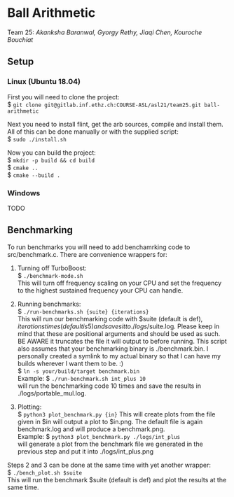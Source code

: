 # Ball Arithmetic
Team 25: _Akanksha Baranwal, Gyorgy Rethy, Jiaqi Chen, Kouroche Bouchiat_

## Setup
### Linux (Ubuntu 18.04)
First you will need to clone the project:  
$ `git clone git@gitlab.inf.ethz.ch:COURSE-ASL/asl21/team25.git ball-arithmetic`

Next you need to install flint, get the arb sources, compile and install them.
All of this can be done manually or with the supplied script:  
$ `sudo ./install.sh`

Now you can build the project:  
$ `mkdir -p build && cd build`  
$ `cmake ..`  
$ `cmake --build .`

### Windows
TODO

## Benchmarking
To run benchmarks you will need to add benchamrking code to src/benchmark.c.
There are convenience wrappers for:
1. Turning off TurboBoost:  
    $ `./benchmark-mode.sh`  
   This will turn off frequency scaling on your CPU and set the frequency to the
   highest sustained frequency your CPU can handle.

2. Running benchmarks:  
   $ `./run-benchmarks.sh {suite} {iterations}`  
   This will run our benchmarking code with $suite (default is def), $iterations times (default is 5) and saves
   it to ./logs/$suite.log.
   Please keep in mind that these are positional arguments and should be used as such.
   BE AWARE it truncates the file it will output to before running.
   This script also assumes that your benchmarking binary is ./benchmark.bin.
   I personally created a symlink to my actual binary so that I can have my builds wherever I want them to be. :)  
   $ `ln -s your/build/target benchmark.bin`  
   Example: $ `./run-benchmark.sh int_plus 10`  
   will run the benchmarking code 10 times and save the results in ./logs/portable_mul.log.

3. Plotting:  
   $ `python3 plot_benchmark.py {in}`
   This will create plots from the file given in $in will output a plot to $in.png. 
   The default file is again benchmark.log and will produce a benchmark.png.  
   Example: $ `python3 plot_benchmark.py ./logs/int_plus`  
   will generate a plot from the benchmark file we generated in the previous step 
   and put it into ./logs/int_plus.png
   
Steps 2 and 3 can be done at the same time with yet another wrapper:  
   $ `./bench_plot.sh $suite`  
   This will run the benchmark $suite (default is def) and plot the results at the same time.